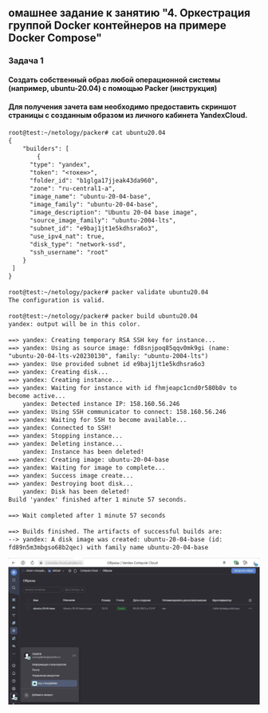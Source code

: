 ## омашнее задание к занятию "4. Оркестрация группой Docker контейнеров на примере Docker Compose"
### Задача 1
#### Создать собственный образ любой операционной системы (например, ubuntu-20.04) с помощью Packer (инструкция)
#### Для получения зачета вам необходимо предоставить скриншот страницы с созданным образом из личного кабинета YandexCloud.
    root@test:~/netology/packer# cat ubuntu20.04 
    {
        "builders": [
            {
          "type": "yandex",
          "token": "<токен>",
          "folder_id": "b1glga17jjeak43da960",
          "zone": "ru-central1-a",
          "image_name": "ubuntu-20-04-base",
          "image_family": "ubuntu-20-04-base",
          "image_description": "Ubuntu 20-04 base image",
          "source_image_family": "ubuntu-2004-lts",
          "subnet_id": "e9baj1jt1e5kdhsra6o3",
          "use_ipv4_nat": true,
          "disk_type": "network-ssd",
          "ssh_username": "root"
        }
     ]
    }

    root@test:~/netology/packer# packer validate ubuntu20.04 
    The configuration is valid.

    root@test:~/netology/packer# packer build ubuntu20.04 
    yandex: output will be in this color.

    ==> yandex: Creating temporary RSA SSH key for instance...
    ==> yandex: Using as source image: fd8snjpoq85qqv0mk9gi (name: "ubuntu-20-04-lts-v20230130", family: "ubuntu-2004-lts")
    ==> yandex: Use provided subnet id e9baj1jt1e5kdhsra6o3
    ==> yandex: Creating disk...
    ==> yandex: Creating instance...
    ==> yandex: Waiting for instance with id fhmjeapc1cnd0r580b8v to become active...
        yandex: Detected instance IP: 158.160.56.246
    ==> yandex: Using SSH communicator to connect: 158.160.56.246
    ==> yandex: Waiting for SSH to become available...
    ==> yandex: Connected to SSH!
    ==> yandex: Stopping instance...
    ==> yandex: Deleting instance...
        yandex: Instance has been deleted!
    ==> yandex: Creating image: ubuntu-20-04-base
    ==> yandex: Waiting for image to complete...
    ==> yandex: Success image create...
    ==> yandex: Destroying boot disk...
        yandex: Disk has been deleted!
    Build 'yandex' finished after 1 minute 57 seconds.

    ==> Wait completed after 1 minute 57 seconds

    ==> Builds finished. The artifacts of successful builds are:
    --> yandex: A disk image was created: ubuntu-20-04-base (id: fd89n5m3mbgso68b2qec) with family name ubuntu-20-04-base

![](1.jpg)

